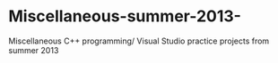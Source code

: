 # Miscellaneous-summer-2013-
Miscellaneous C++ programming/ Visual Studio practice projects from summer 2013
